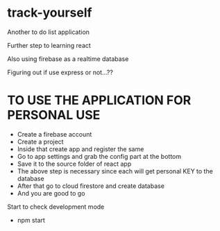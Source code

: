 # track-yourself

Another to do list application

Further step to learning react

Also using firebase as a realtime database

Figuring out if use express or not...??

# TO USE THE APPLICATION FOR PERSONAL USE
* Create a firebase account
* Create a project 
* Inside that create app and register the same
* Go to app settings and grab the config part at the bottom
* Save it to the source folder of react app
* The above step is necessary since each will get personal KEY to the database
* After that go to cloud firestore and create database 
* And you are good to go

Start to check development mode
* npm start
